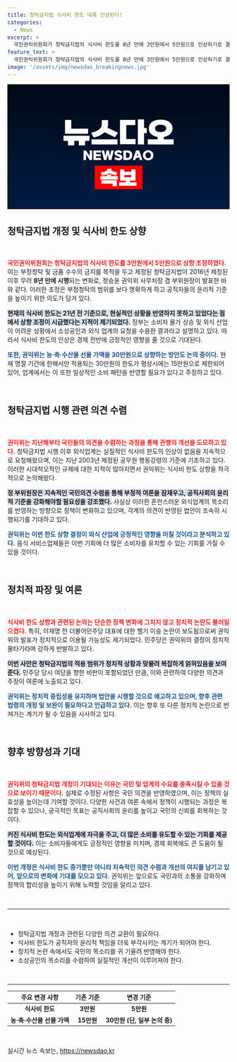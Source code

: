 ```yaml
---
title: 청탁금지법 식사비 한도 대폭 인상된다!
categories:
  - News
excerpt: >
  국민권익위원회가 청탁금지법의 식사비 한도를 8년 만에 3만원에서 5만원으로 인상하기로 결정했다. 이는 외식업계의 지속적 요청이 반영된 결과로, 다음 달 시행될 예정이다.
feature_text: >
  국민권익위원회가 청탁금지법의 식사비 한도를 8년 만에 3만원에서 5만원으로 인상하기로 결정했다. 이는 외식업계의 지속적 요청이 반영된 결과로, 다음 달 시행될 예정이다.
image: '/assets/img/newsdao_breakingnews.jpg'
---
```


<p><img src="/assets/img/newsdao_breakingnews.jpg" alt="flaretime 속보" /></p>

<h2 data-ke-size="size26">청탁금지법 개정 및 식사비 한도 상향</h2>

<p data-ke-size="size16">&nbsp;</p>

<p><b><span style="color: #ee2323;">국민권익위원회는 청탁금지법의 식사비 한도를 3만원에서 5만원으로 상향 조정하였다.</span></b> 이는 부정청탁 및 금품 수수의 금지를 목적을 두고 제정된 청탁금지법이 2016년 제정된 이후 무려 <strong>8년 만에 시행</strong>되는 변화로, 정승윤 권익위 사무처장 겸 부위원장이 발표한 바와 같다. 이러한 조정은 부정청탁의 범위를 보다 명확하게 하고 공직자들의 윤리적 기준을 높이기 위한 의도가 담겨 있다. </p>

<p><b><span style="background-color: #21538527;">현재의 식사비 한도는 21년 전 기준으로, 현실적인 상황을 반영하지 못하고 있었다는 점에서 상향 조정이 시급했다는 지적이 제기되었다.</span></b> 정부는 소비자 물가 상승 및 외식 산업이 어려운 상황에서 소상공인과 외식 업계의 요청을 수용한 결과라고 설명하고 있다. 따라서 식사비 한도의 인상은 경제 전반에 긍정적인 영향을 줄 것으로 기대된다. </p>

<p><b><span style="color: #1a5490;">또한, 권익위는 농·축·수산물 선물 가액을 30만원으로 상향하는 방안도 논의 중이다.</span></b> 현재 명절 기간에 한해서만 적용되는 30만원의 한도가 평상시에는 15만원으로 제한되어 있어, 업계에서는 이 또한 일상적인 소비 패턴을 반영할 필요가 있다고 주장하고 있다. </p>

<p data-ke-size="size16">&nbsp;</p>

<h2 data-ke-size="size26">청탁금지법 시행 관련 의견 수렴</h2>

<p data-ke-size="size16">&nbsp;</p>

<p><b><span style="color: #ee2323;">권익위는 지난해부터 국민들의 의견을 수렴하는 과정을 통해 관행의 개선을 도모하고 있다.</span></b> 청탁금지법 시행 이후 외식업계는 실질적인 식사비 한도의 인상이 없음을 지속적으로 요청해왔으며, 이는 지난 2003년 제정된 공무원 행동강령의 기준에 기초하고 있다. 이러한 시대착오적인 규제에 대한 지적이 많아지면서 권익위는 식사비 한도 상향을 적극적으로 논의해왔다. </p>

<p><b><span style="background-color: #21538527;">정 부위원장은 지속적인 국민의견 수렴을 통해 부정적 여론을 잠재우고, 공직사회의 윤리적 기준을 강화해야할 필요성을 강조했다.</span></b> 사실상 이러한 혼란스러운 외식업계의 목소리를 반영하는 방향으로 정책이 변화하고 있으며, 각계의 의견이 반영된 법안이 조속히 시행되기를 기대하고 있다. </p>

<p><b><span style="color: #1a5490;">권익위는 이번 한도 상향 결정이 외식 산업에 긍정적인 영향을 미칠 것이라고 분석하고 있다.</span></b> 음식 서비스업체들은 이번 기회에 더 많은 소비자를 유치할 수 있는 기회를 가질 수 있을 것이다. </p>

<p data-ke-size="size16">&nbsp;</p>

<h2 data-ke-size="size26">정치적 파장 및 여론</h2>

<p data-ke-size="size16">&nbsp;</p>

<p><b><span style="color: #ee2323;">식사비 한도 상향과 관련된 논의는 단순한 정책 변화에 그치지 않고 정치적 논란도 불러일으켰다.</span></b> 특히, 이재명 전 더불어민주당 대표에 대한 헬기 이송 논란이 보도됨으로써 권익위의 발표가 정치적으로 이용될 가능성도 제기되었다. 민주당은 권익위의 결정이 정치적 물타기라며 강하게 반발하고 있다. </p>

<p><b><span style="background-color: #21538527;">이번 사안은 청탁금지법의 적용 범위가 정치적 상황과 맞물려 복잡하게 얽혀있음을 보여준다.</span></b> 민주당 당시 여당을 향한 비판이 포함되었던 만큼, 이와 관련하여 다양한 의견과 주장이 여론에 노출되고 있다. </p>

<p><b><span style="color: #1a5490;">권익위는 정치적 중립성을 유지하며 법안을 시행할 것으로 예고하고 있으며, 향후 관련 법령의 개정 및 보완이 필요하다고 언급하고 있다.</span></b> 이는 향후 또 다른 정치적 논란으로 번져가는 계기가 될 수 있음을 시사하고 있다. </p>

<p data-ke-size="size16">&nbsp;</p>

<h2 data-ke-size="size26">향후 방향성과 기대</h2>

<p data-ke-size="size16">&nbsp;</p>

<p><b><span style="color: #ee2323;">권익위의 청탁금지법 개정이 기대되는 이유는 국민 및 업계의 수요를 충족시킬 수 있을 것으로 보이기 때문이다.</span></b> 실제로 수정된 사항은 국민 의견을 반영하였으며, 이는 정책의 실효성을 높이는데 기여할 것이다. 다양한 사건과 여론 속에서 정책이 시행되는 과정은 복잡할 수 있으나, 궁극적인 목표는 공직사회의 윤리를 높이고 국민의 신뢰를 회복하는 것이다. </p>

<p><b><span style="background-color: #21538527;">커진 식사비 한도는 외식업계에 자극을 주고, 더 많은 소비를 유도할 수 있는 기회를 제공할 것이다.</span></b> 이는 소비자들에게도 긍정적인 영향을 미치며, 경제 회복에도 큰 도움이 될 것으로 예상된다. </p>

<p><b><span style="color: #1a5490;">이번 개정은 식사비 한도 증가뿐만 아니라 지속적인 의견 수렴과 개선의 여지를 남기고 있어, 앞으로의 변화에 기대를 모으고 있다.</span></b> 권익위는 앞으로도 국민과의 소통을 강화하며 정책의 합리성을 높이기 위해 노력할 것임을 알리고 있다. </p>

<p data-ke-size="size16">&nbsp;</p>

<hr>

<p data-ke-size="size16">&nbsp;</p>

<ul>
    <li>청탁금지법 개정과 관련된 다양한 의견 교환이 필요하다.</li>
    <li>식사비 한도가 공직자의 윤리적 책임을 더욱 부각시키는 계기가 되어야 한다.</li>
    <li>정치적 논란 속에서도 국민의 목소리를 귀 기울려 반영해야 한다.</li>
    <li>소상공인의 목소리를 수렴하여 실질적인 개선이 이루어져야 한다.</li>
</ul>

<p data-ke-size="size16">&nbsp;</p>

<hr>

<table style="width: 100%; border-collapse: collapse;">
    <thead>
        <tr>
            <th style="text-align: center; height: 17px;"><b>주요 변경 사항</b></th>
            <th style="text-align: center; height: 17px;"><b>기존 기준</b></th>
            <th style="text-align: center; height: 17px;"><b>변경 기준</b></th>
        </tr>
    </thead>
    <tbody>
        <tr>
            <td style="text-align: center; height: 17px;"><b>식사비 한도</b></td>
            <td style="text-align: center; height: 17px;"><b>3만원</b></td>
            <td style="text-align: center; height: 17px;"><b>5만원</b></td>
        </tr>
        <tr>
            <td style="text-align: center; height: 17px;"><b>농·축·수산물 선물 가액</b></td>
            <td style="text-align: center; height: 17px;"><b>15만원</b></td>
            <td style="text-align: center; height: 17px;"><b>30만원 (단, 일부 논의 중)</b></td>
        </tr>
    </tbody>
</table>

<p data-ke-size="size16">&nbsp;</p>
실시간 뉴스 속보는, <a href="https://newsdao.kr" rel="dofollow">https://newsdao.kr</a>


